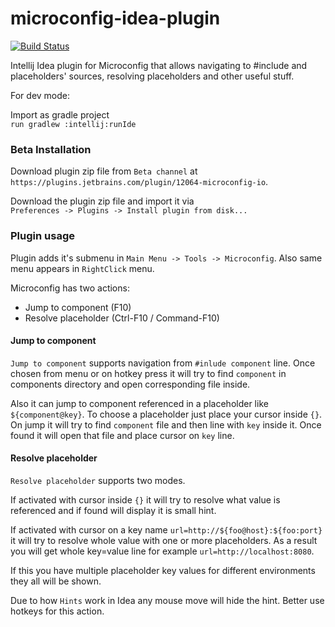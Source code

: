 # microconfig-idea-plugin

[![Build Status](https://travis-ci.com/microconfig/microconfig-idea-plugin.svg?token=dCuoGmvZ5nm4s7v5vo7S&branch=master)](https://travis-ci.com/microconfig/microconfig-idea-plugin)

Intellij Idea plugin for Microconfig that allows navigating to #include and placeholders' sources, resolving placeholders and other useful stuff.


For dev mode: 

Import as gradle project<br>
`run gradlew :intellij:runIde`

### Beta Installation

Download plugin zip file from `Beta channel` at `https://plugins.jetbrains.com/plugin/12064-microconfig-io`.

Download the plugin zip file and import it via <br> `Preferences -> Plugins -> Install plugin from disk...`

### Plugin usage
Plugin adds it's submenu in `Main Menu -> Tools -> Microconfig`. Also same menu appears in `RightClick` menu.

Microconfig has two actions:
- Jump to component (F10)
- Resolve placeholder (Ctrl-F10 / Command-F10)

#### Jump to component

`Jump to component` supports navigation from `#inlude component` line. Once chosen from menu or on hotkey press 
it will try to find `component` in components directory and open corresponding file inside. 

Also it can jump to component referenced in a placeholder like `${component@key}`. To choose a placeholder just place your cursor inside `{}`. 
On jump it will try to find `component` file and then line with `key` inside it. Once found it will open that file and place cursor on `key` line.

#### Resolve placeholder

`Resolve placeholder` supports two modes. 

If activated with cursor inside `{}` it will try to resolve what value is referenced 
and if found will display it is small hint. 

If activated with cursor on a key name `url=http://${foo@host}:${foo:port}` it will try to resolve whole value with
one or more placeholders. As a result you will get whole key=value line for example `url=http://localhost:8080`.

If this you have multiple placeholder key values for different environments they all will be shown.

Due to how `Hints` work in Idea any mouse move will hide the hint. Better use hotkeys for this action.
